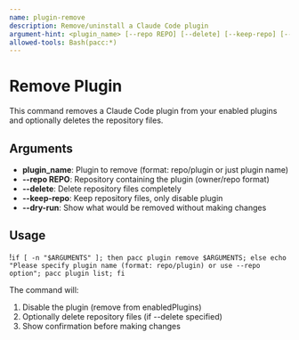 ```yaml
---
name: plugin-remove
description: Remove/uninstall a Claude Code plugin
argument-hint: <plugin_name> [--repo REPO] [--delete] [--keep-repo] [--dry-run]
allowed-tools: Bash(pacc:*)
---
```


# Remove Plugin

This command removes a Claude Code plugin from your enabled plugins and optionally deletes the repository files.

## Arguments
- **plugin_name**: Plugin to remove (format: repo/plugin or just plugin name)
- **--repo REPO**: Repository containing the plugin (owner/repo format)
- **--delete**: Delete repository files completely
- **--keep-repo**: Keep repository files, only disable plugin
- **--dry-run**: Show what would be removed without making changes

## Usage

!`if [ -n "$ARGUMENTS" ]; then pacc plugin remove $ARGUMENTS; else echo "Please specify plugin name (format: repo/plugin) or use --repo option"; pacc plugin list; fi`

The command will:
1. Disable the plugin (remove from enabledPlugins)
2. Optionally delete repository files (if --delete specified)
3. Show confirmation before making changes